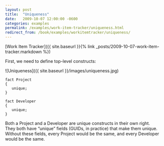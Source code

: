 ```yaml
---
layout: post
title:  "Uniqueness"
date:   2009-10-07 12:00:00 -0600
categories: examples
permalink: /examples/work-item-tracker/uniqueness.html
redirect_from: /book/examples/workitemtracker/uniqueness/
---
```


[Work Item Tracker]({{ site.baseurl }}{% link _posts/2009-10-07-work-item-tracker.markdown %})

First, we need to define top-level constructs:

![Uniqueness]({{ site.baseurl }}/images/uniqueness.jpg)

```
fact Project
{
   unique;
}

fact Developer
{
   unique;
}
```

Both a Project and a Developer are unique constructs in their own right. They both have “unique” fields (GUIDs, in practice) that make them unique. Without these fields, every Project would be the same, and every Developer would be the same.